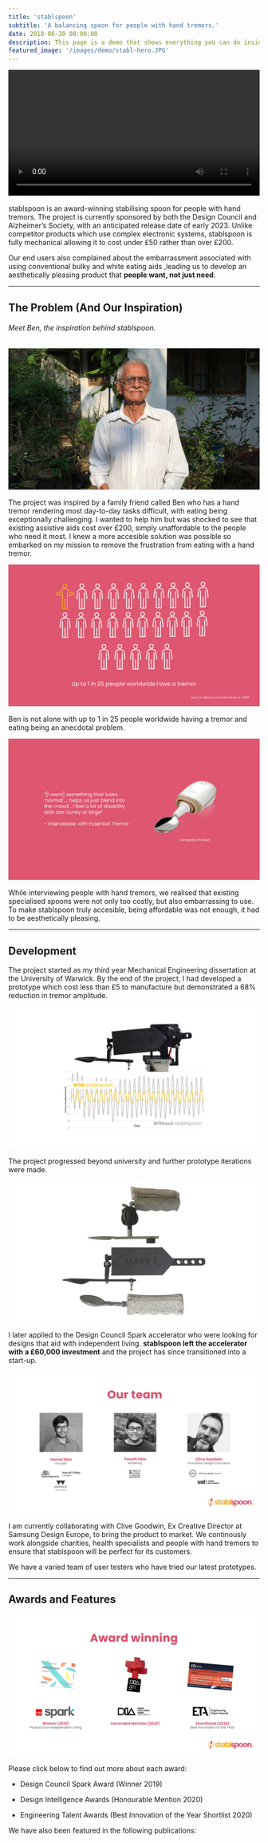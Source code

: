 ```yaml
---
title: 'stablspoon'
subtitle: 'A balancing spoon for people with hand tremors.'
date: 2018-06-30 00:00:00
description: This page is a demo that shows everything you can do inside portfolio and blog posts.
featured_image: '/images/demo/stabl-hero.JPG'
---
```


<div>
<video autoplay="autoplay" loop="loop" width="100%">
  <source src="/images/test.mp4" type="video/mp4">
</video>
</div>

stablspoon is an award-winning stabilising spoon for people with hand tremors. The project is currently sponsored by both the Design Council and Alzheimer’s Society, with an anticipated release date of early 2023. Unlike competitor products which use complex electronic systems, stablspoon is fully mechanical allowing it to cost under £50 rather than over £200.

Our end users also complained about the embarrassment associated with using conventional bulky and white eating aids ,leading us to develop an aesthetically pleasing product that **people want, not just need**.

---

## The Problem (And Our Inspiration)

###### Meet Ben, the inspiration behind stablspoon.

![](/images/stablspoon/ben.jpg)

The project was inspired by a family friend called Ben who has a hand tremor rendering most day-to-day tasks difficult, with eating being exceptionally challenging. I wanted to help him but was shocked to see that existing assistive aids cost over £200, simply unaffordable to the people who need it most. I knew a more accesible solution was possible so embarked on my mission to remove the frustration from eating with a hand tremor.

![](/images/stablspoon/scale.jpg)

Ben is not alone with up to 1 in 25 people worldwide having a tremor and eating being an anecdotal problem.

![](/images/stablspoon/user.jpg)

While interviewing people with hand tremors, we realised that existing specialised spoons were not only too costly, but also embarrassing to use. To make stablspoon truly accesible, being affordable was not enough, it had to be aesthetically pleasing.

---

## Development

The project started as my third year Mechanical Engineering dissertation at the University of Warwick. By the end of the project, I had developed a prototype which cost less than £5 to manufacture but demonstrated a 68% reduction in tremor amplitude. 

![](/images/stablspoon/performance.jpg)

The project progressed beyond university and further prototype iterations were made.

![](/images/stablspoon/prototypes.jpg)

I later applied to the Design Council Spark accelerator who were looking for designs that aid with independent living. **stablspoon left the accelerator with a £60,000 investment** and the project has since transitioned into a start-up.

![](/images/stablspoon/team.jpg)

I am currently collaborating with Clive Goodwin, Ex Creative Director at Samsung Design Europe, to bring the product to market. We continously work alongside charities, health specialists and people with hand tremors to ensure that stablspoon will be perfect for its customers.

We have a varied team of user testers who have tried our latest prototypes. 

---

## Awards and Features

![](/images/stablspoon/awards.jpg)



Please click below to find out more about each award:

- Design Council Spark Award (Winner 2019)

- Design Intelligence Awards (Honourable Mention 2020)

- Engineering Talent Awards (Best Innovation of the Year Shortlist 2020)



We have also been featured in the following publications: